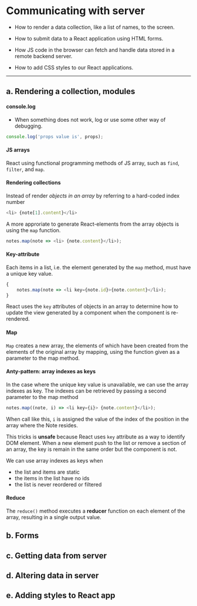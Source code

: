 # Communicating with server

- How to render a data collection, like a list of names, to the screen.

- How to submit data to a React application using HTML forms.

- How JS code in the browser can fetch and handle data stored in a remote
  backend server.

- How to add CSS styles to our React applications.

---

## a. Rendering a collection, modules

#### console.log

- When something does not work, log or use some other way of debugging.

```javascript
console.log('props value is', props);
```

#### JS arrays

React using functional programming methods of JS array, such as `find`,
`filter`, and `map`.

#### Rendering collections

Instead of render _objects in an array_ by referring to a hard-coded index
number

```javascript
<li> {note[1].content}</li>
```

A more approriate to generate React-elements from the array objects is using the
`map` function.

```javascript
notes.map(note => <li> {note.content}</li>);
```

#### Key-attribute

Each items in a list, i.e. the element generated by the `map` method, must have
a unique key value.

```javascript
{
	notes.map(note => <li key={note.id}>{note.content}</li>);
}
```

React uses the `key` attributes of objects in an array to determine how to
update the view generated by a component when the component is re-rendered.

#### Map

`Map` creates a new array, the elements of which have been created from the
elements of the original array by mapping, using the function given as a
parameter to the map method.

#### Anty-pattern: array indexes as keys

In the case where the unique key value is unavailable, we can use the array
indexes as key. The indexes can be retrieved by passing a second parameter to
the map method

```javascript
notes.map((note, i) => <li key={i}> {note.content}</li>);
```

When call like this, `i` is assigned the value of the index of the position in
the array where the Note resides.

This tricks is **unsafe** because React uses `key` attribute as a way to
identify DOM element. When a new element push to the list or remove a section of
an array, the key is remain in the same order but the component is not.

We can use array indexes as keys when

- the list and items are static
- the items in the list have no ids
- the list is never reordered or filtered

#### Reduce

The `reduce()` method executes a **reducer** function on each element of the
array, resulting in a single output value.

## b. Forms

## c. Getting data from server

## d. Altering data in server

## e. Adding styles to React app
